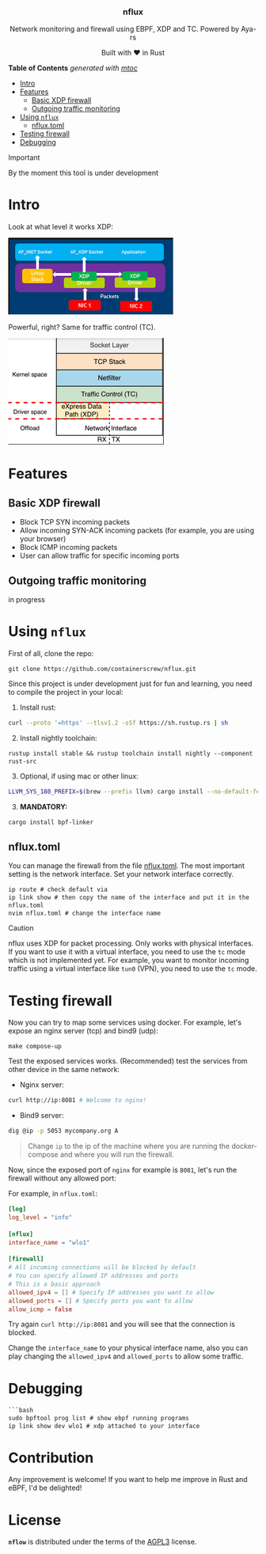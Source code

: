 <p align="center">
    <h3 align="center">nflux</h3>
    <p align="center">Network monitoring and firewall using EBPF, XDP and TC. Powered by Aya-rs</p>
    <p align="center">Built with ❤ in Rust</p>
</p>

<!-- START OF TOC !DO NOT EDIT THIS CONTENT MANUALLY-->
**Table of Contents**  *generated with [mtoc](https://github.com/containerscrew/mtoc)*
- [Intro](#intro)
- [Features](#features)
  - [Basic XDP firewall](#basic-xdp-firewall)
  - [Outgoing traffic monitoring](#outgoing-traffic-monitoring)
- [Using `nflux`](#using-nflux)
  - [nflux.toml](#nfluxtoml)
- [Testing firewall](#testing-firewall)
- [Debugging](#debugging)
<!-- END OF TOC -->

> [!IMPORTANT]
> By the moment this tool is under development

# Intro

Look at what level it works XDP:

![xdp](./xdp.png)

Powerful, right? Same for traffic control (TC).

![tc](./tc.png)

# Features

## Basic XDP firewall

* Block TCP SYN incoming packets
* Allow incoming SYN-ACK incoming packets (for example, you are using your browser)
* Block ICMP incoming packets
* User can allow traffic for specific incoming ports

## Outgoing traffic monitoring

in progress

# Using `nflux`

First of all, clone the repo:

```shell
git clone https://github.com/containerscrew/nflux.git
```

Since this project is under development just for fun and learning, you need to compile the project in your local:

1. Install rust:
```bash
curl --proto '=https' --tlsv1.2 -sSf https://sh.rustup.rs | sh
```

2. Install nightly toolchain:
```
rustup install stable && rustup toolchain install nightly --component rust-src
```

3. Optional, if using mac or other linux:
```bash
LLVM_SYS_180_PREFIX=$(brew --prefix llvm) cargo install --no-default-features bpf-linker
```

3. **MANDATORY:**
```bash
cargo install bpf-linker
```

## nflux.toml

You can manage the firewall from the file [nflux.toml](./nflux.toml). The most important setting is the network interface.
Set your network interface correctly.

```shell
ip route # check default via
ip link show # then copy the name of the interface and put it in the nflux.toml
nvim nflux.toml # change the interface name
```

> [!CAUTION]
> nflux uses XDP for packet processing. Only works with physical interfaces. If you want to use it with a virtual interface, you need to use the `tc` mode which is not implemented yet.
> For example, you want to monitor incoming traffic using a virtual interface like `tun0` (VPN), you need to use the `tc` mode.

# Testing firewall
Now you can try to map some services using docker. For example, let's expose an nginx server (tcp) and bind9 (udp):

```shell
make compose-up
```

Test the exposed services works. (Recommended) test the services from other device in the same network:

* Nginx server:

```bash
curl http://ip:8081 # Welcome to nginx!
```

* Bind9 server:

```bash
dig @ip -p 5053 mycompany.org A
```

> Change `ip` to the ip of the machine where you are running the docker-compose and where you will run the firewall.

Now, since the exposed port of `nginx` for example is `8081`, let's run the firewall without any allowed port:

For example, in `nflux.toml`:

```toml
[log]
log_level = "info"

[nflux]
interface_name = "wlo1"

[firewall]
# All incoming connections will be blocked by default
# You can specify allowed IP addresses and ports
# This is a basic approach
allowed_ipv4 = [] # Specify IP addresses you want to allow
allowed_ports = [] # Specify ports you want to allow
allow_icmp = false
```

Try again `curl http://ip:8081` and you will see that the connection is blocked.

Change the `interface_name` to your physical interface name, also you can play changing the `allowed_ipv4` and `allowed_ports` to allow some traffic.

# Debugging

```shell
```bash
sudo bpftool prog list # show ebpf running programs
ip link show dev wlo1 # xdp attached to your interface
```

# Contribution

Any improvement is welcome! If you want to help me improve in Rust and eBPF, I'd be delighted!

# License

**`nflow`** is distributed under the terms of the [AGPL3](./LICENSE) license.
